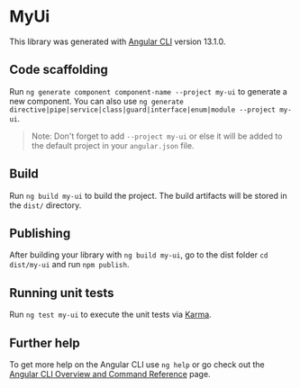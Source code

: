 # MyUi

This library was generated with [Angular CLI](https://github.com/angular/angular-cli) version 13.1.0.

## Code scaffolding

Run `ng generate component component-name --project my-ui` to generate a new component. You can also use `ng generate directive|pipe|service|class|guard|interface|enum|module --project my-ui`.
> Note: Don't forget to add `--project my-ui` or else it will be added to the default project in your `angular.json` file. 

## Build

Run `ng build my-ui` to build the project. The build artifacts will be stored in the `dist/` directory.

## Publishing

After building your library with `ng build my-ui`, go to the dist folder `cd dist/my-ui` and run `npm publish`.

## Running unit tests

Run `ng test my-ui` to execute the unit tests via [Karma](https://karma-runner.github.io).

## Further help

To get more help on the Angular CLI use `ng help` or go check out the [Angular CLI Overview and Command Reference](https://angular.io/cli) page.
